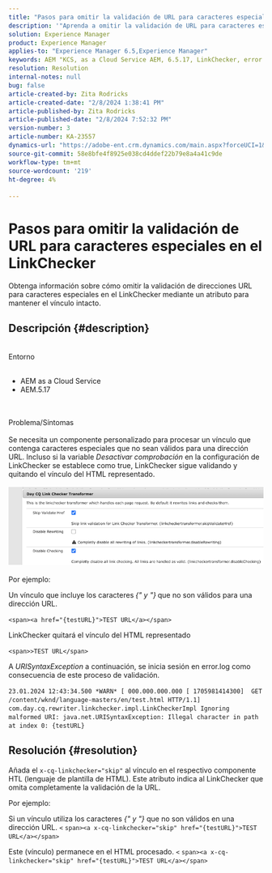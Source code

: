 ```yaml
---
title: "Pasos para omitir la validación de URL para caracteres especiales en el LinkChecker"
description: '"Aprenda a omitir la validación de URL para caracteres especiales en el LinkChecker para mantener el vínculo intacto".'
solution: Experience Manager
product: Experience Manager
applies-to: "Experience Manager 6.5,Experience Manager"
keywords: AEM "KCS, as a Cloud Service AEM, 6.5.17, LinkChecker, error de validación de URL"
resolution: Resolution
internal-notes: null
bug: false
article-created-by: Zita Rodricks
article-created-date: "2/8/2024 1:38:41 PM"
article-published-by: Zita Rodricks
article-published-date: "2/8/2024 7:52:32 PM"
version-number: 3
article-number: KA-23557
dynamics-url: "https://adobe-ent.crm.dynamics.com/main.aspx?forceUCI=1&pagetype=entityrecord&etn=knowledgearticle&id=c902f258-87c6-ee11-9079-6045bd006149"
source-git-commit: 58e8bfe4f8925e038cd4ddef22b79e8a4a41c9de
workflow-type: tm+mt
source-wordcount: '219'
ht-degree: 4%

---
```


# Pasos para omitir la validación de URL para caracteres especiales en el LinkChecker


Obtenga información sobre cómo omitir la validación de direcciones URL para caracteres especiales en el LinkChecker mediante un atributo para mantener el vínculo intacto.

## Descripción {#description}

<br>Entorno<br><br>
- AEM as a Cloud Service
- AEM.5.17

<br><br>Problema/Síntomas<br><br>
Se necesita un componente personalizado para procesar un vínculo que contenga caracteres especiales que no sean válidos para una dirección URL. Incluso si la variable *Desactivar comprobación* en la configuración de LinkChecker se establece como true, LinkChecker sigue validando y quitando el vínculo del HTML representado.
<br><br>![](assets/___d202f258-87c6-ee11-9079-6045bd006149___.png)<br><br>
Por ejemplo:

Un vínculo que incluye los caracteres<b> </b>*{&quot; y &quot;}<b>* </b>que no son válidos para una dirección URL.

`<span><a href="{testURL}">TEST URL</a></span>`

LinkChecker quitará el vínculo del HTML representado

`<span>>TEST URL</span>`

A *URISyntaxException* a continuación, se inicia sesión en error.log como consecuencia de este proceso de validación.

`23.01.2024 12:43:34.500 *WARN* [ 000.000.000.000 [ 1705981414300]  GET /content/wknd/language-masters/en/test.html HTTP/1.1]  com.day.cq.rewriter.linkchecker.impl.LinkCheckerImpl Ignoring malformed URI: java.net.URISyntaxException: Illegal character in path at index 0: {testURL}`


## Resolución {#resolution}


Añada el `x-cq-linkchecker="skip"` al vínculo en el respectivo componente HTL (lenguaje de plantilla de HTML). Este atributo indica al LinkChecker que omita completamente la validación de la URL.

Por ejemplo:

Si un vínculo utiliza los caracteres *{&quot; y &quot;}* que no son válidos en una dirección URL.
`<`  `span><a x-cq-linkchecker="skip" href="{testURL}">TEST URL</a></span>`

Este (vínculo) permanece en el HTML procesado.
`<` `span><a x-cq-linkchecker="skip" href="{testURL}">TEST URL</a></span>`
